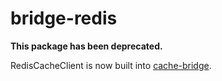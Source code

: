 # bridge-redis

**This package has been deprecated.**

RedisCacheClient is now built into [cache-bridge](https://www.npmjs.com/package/cache-bridge).
